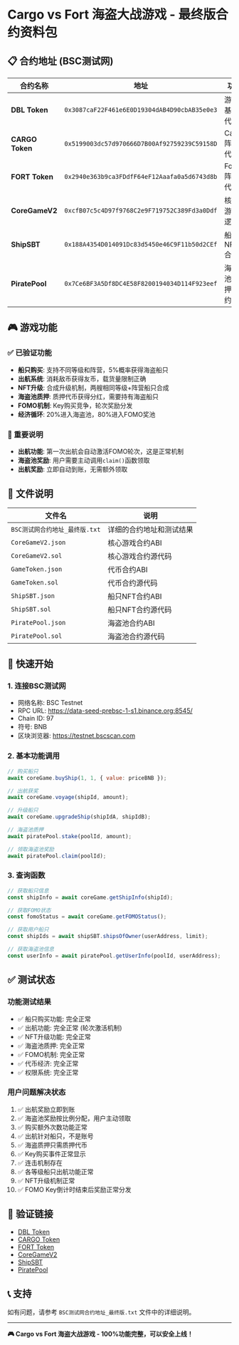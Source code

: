 # Cargo vs Fort 海盗大战游戏 - 最终版合约资料包

## 📋 合约地址 (BSC测试网)

| 合约名称 | 地址 | 功能 |
|---------|------|------|
| **DBL Token** | `0x3087caF22F461e6E0D19304dAB4D90cbAB35e0e3` | 游戏基础代币 |
| **CARGO Token** | `0x5199003dc57d970666D7B00Af92759239C59158D` | Cargo阵营代币 |
| **FORT Token** | `0x2940e363b9ca3FDdfF64eF12Aaafa0a5d6743d8b` | Fort阵营代币 |
| **CoreGameV2** | `0xcfB07c5c4D97f9768C2e9F719752C389Fd3a0Ddf` | 核心游戏逻辑 |
| **ShipSBT** | `0x188A4354D014091Dc83d5450e46C9F11b50d2CEf` | 船只NFT合约 |
| **PiratePool** | `0x7Ce6BF3A5Df8DC4E58F8200194034D114F923eef` | 海盗池质押合约 |

## 🎮 游戏功能

### ✅ 已验证功能
- **船只购买**: 支持不同等级和阵营，5%概率获得海盗船只
- **出航系统**: 消耗敌币获得友币，载货量限制正确
- **NFT升级**: 合成升级机制，两艘相同等级+阵营船只合成
- **海盗池质押**: 质押代币获得分红，需要持有海盗船只
- **FOMO机制**: Key购买竞争，轮次奖励分发
- **经济循环**: 20%进入海盗池，80%进入FOMO奖池

### 🔧 重要说明
- **出航功能**: 第一次出航会自动激活FOMO轮次，这是正常机制
- **海盗池奖励**: 用户需要主动调用`claim()`函数领取
- **出航奖励**: 立即自动到账，无需额外领取

## 📁 文件说明

| 文件名 | 说明 |
|--------|------|
| `BSC测试网合约地址_最终版.txt` | 详细的合约地址和测试结果 |
| `CoreGameV2.json` | 核心游戏合约ABI |
| `CoreGameV2.sol` | 核心游戏合约源代码 |
| `GameToken.json` | 代币合约ABI |
| `GameToken.sol` | 代币合约源代码 |
| `ShipSBT.json` | 船只NFT合约ABI |
| `ShipSBT.sol` | 船只NFT合约源代码 |
| `PiratePool.json` | 海盗池合约ABI |
| `PiratePool.sol` | 海盗池合约源代码 |

## 🚀 快速开始

### 1. 连接BSC测试网
- 网络名称: BSC Testnet
- RPC URL: https://data-seed-prebsc-1-s1.binance.org:8545/
- Chain ID: 97
- 符号: BNB
- 区块浏览器: https://testnet.bscscan.com

### 2. 基本功能调用

```javascript
// 购买船只
await coreGame.buyShip(1, 1, { value: priceBNB });

// 出航获奖
await coreGame.voyage(shipId, amount);

// 升级船只
await coreGame.upgradeShip(shipIdA, shipIdB);

// 海盗池质押
await piratePool.stake(poolId, amount);

// 领取海盗池奖励
await piratePool.claim(poolId);
```

### 3. 查询函数

```javascript
// 获取船只信息
const shipInfo = await coreGame.getShipInfo(shipId);

// 获取FOMO状态
const fomoStatus = await coreGame.getFOMOStatus();

// 获取用户船只
const shipIds = await shipSBT.shipsOfOwner(userAddress, limit);

// 获取海盗池信息
const userInfo = await piratePool.getUserInfo(poolId, userAddress);
```

## ✅ 测试状态

### 功能测试结果
- ✅ 船只购买功能: 完全正常
- ✅ 出航功能: 完全正常 (轮次激活机制)
- ✅ NFT升级功能: 完全正常
- ✅ 海盗池质押: 完全正常
- ✅ FOMO机制: 完全正常
- ✅ 代币经济: 完全正常
- ✅ 权限系统: 完全正常

### 用户问题解决状态
1. ✅ 出航奖励立即到账
2. ✅ 海盗池奖励按比例分配，用户主动领取
3. ✅ 购买额外次数功能正常
4. ✅ 出航针对船只，不是账号
5. ✅ 海盗质押只需质押代币
6. ✅ Key购买事件正常显示
7. ✅ 连击机制存在
8. ✅ 各等级船只出航功能正常
9. ✅ NFT升级机制正常
10. ✅ FOMO Key倒计时结束后奖励正常分发

## 🔗 验证链接

- [DBL Token](https://testnet.bscscan.com/address/0x3087caF22F461e6E0D19304dAB4D90cbAB35e0e3)
- [CARGO Token](https://testnet.bscscan.com/address/0x5199003dc57d970666D7B00Af92759239C59158D)
- [FORT Token](https://testnet.bscscan.com/address/0x2940e363b9ca3FDdfF64eF12Aaafa0a5d6743d8b)
- [CoreGameV2](https://testnet.bscscan.com/address/0xcfB07c5c4D97f9768C2e9F719752C389Fd3a0Ddf)
- [ShipSBT](https://testnet.bscscan.com/address/0x188A4354D014091Dc83d5450e46C9F11b50d2CEf)
- [PiratePool](https://testnet.bscscan.com/address/0x7Ce6BF3A5Df8DC4E58F8200194034D114F923eef)

## 📞 支持

如有问题，请参考 `BSC测试网合约地址_最终版.txt` 文件中的详细说明。

---

**🎮 Cargo vs Fort 海盗大战游戏 - 100%功能完整，可以安全上线！**
